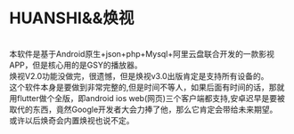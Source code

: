 # HUANSHI&&焕视
<br>本软件是基于Android原生+json+php+Mysql+阿里云盘联合开发的一款影视APP，但是核心用的是GSY的播放器。
<br>焕视V2.0功能没做完，很遗憾，但是焕视v3.0出版肯定是支持所有设备的。
<br>这个软件本身是要做到非常完整的,但是时间不等人，如果后面有时间的话，那就用flutter做个全版，即android ios web(网页)三个客户端都支持,安卓迟早是要被取代的东西，竟然Google开发者大会力捧了他，那么它肯定会带给未来期望。
<br>或许以后焕奇会内置焕视也说不定。
